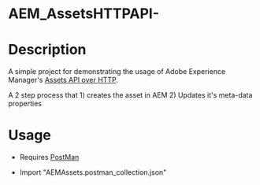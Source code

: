 # AEM_AssetsHTTPAPI-

# Description

A simple project for demonstrating the usage of Adobe Experience Manager's [Assets API over HTTP][l2].

A 2 step process that 1) creates the asset in AEM 2) Updates it's meta-data properties

# Usage
- Requires [PostMan][l3]
- Import "AEMAssets.postman_collection.json"


   [l1]:<https://blog.getpostman.com/2015/06/05/travelogue-of-postman-collection-format-v2/>
   [l2]:<https://helpx.adobe.com/experience-manager/6-4/assets/using/mac-api-assets.html>
   [l3]:<https://www.getpostman.com/>
